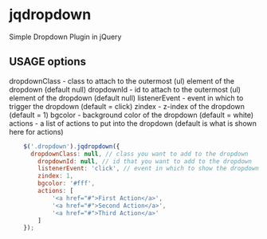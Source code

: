 jqdropdown
==========

Simple Dropdown Plugin in jQuery

**USAGE**
options
--------
dropdownClass - class to attach to the outermost (ul) element of the dropdown (default null)
dropdownId - id to attach to the outermost (ul) element of the dropdown (default null)
listenerEvent - event in which to trigger the dropdown (default = click)
zindex - z-index of the dropdown (default = 1)
bgcolor - background color of the dropdown (default = white)
actions - a list of actions to put into the dropdown (default is what is shown here for actions)

```javascript
	$('.dropdown').jqdropdown({
	  dropdownClass: null, // class you want to add to the dropdown
		dropdownId: null, // id that you want to add to the dropdown
		listenerEvent: 'click', // event in which to show the dropdown
		zindex: 1,
		bgcolor: '#fff',
		actions: [
			'<a href="#">First Action</a>',
			'<a href="#">Second Action</a>',
			'<a href="#">Third Action</a>'
		]
	});
```